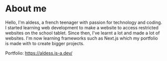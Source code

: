 # About me

Hello, I'm aldess, a french teenager with passion for technology and coding. I started learning web development to make a website to access restricted websites on the school tablet. Since then, I've learnt a lot and made a lot of websites. I'm now learning frameworks such as Next.js which my portfolio is made with to create bigger projects.

Portfolio: https://aldess.is-a.dev/
